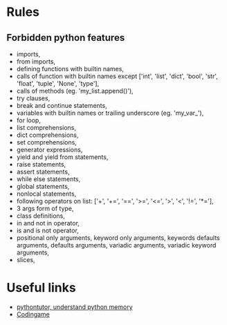 # Rules

## Forbidden python features
- imports,
- from imports,
- defining functions with builtin names,
- calls of function with builtin names except ['int', 'list', 'dict', 'bool', 'str', 'float', 'tuple', 'None', 'type'],
- calls of methods (eg. 'my_list.append()'),
- try clauses,
- break and continue statements,
- variables with builtin names or trailing underscore (eg. 'my_var_'),
- for loop,
- list comprehensions,
- dict comprehensions,
- set comprehensions,
- generator expressions,
- yield and yield from statements,
- raise statements,
- assert statements,
- while else statements,
- global statements,
- nonlocal statements,
- following operators on list: ['+', '+=', '==', '>=', '<=', '>', '<', '!=', '*='],
- 3 args form of type,
- class definitions,
- in and not in operator,
- is and is not operator,
- positional only arguments, keyword only arguments, keywords defaults arguments, defaults arguments, variadic arguments, variadic keyword arguments,
- slices,

# Useful links

- [pythontutor, understand python memory](https://pythontutor.com/)
- [Codingame](https://www.codingame.com/home)
